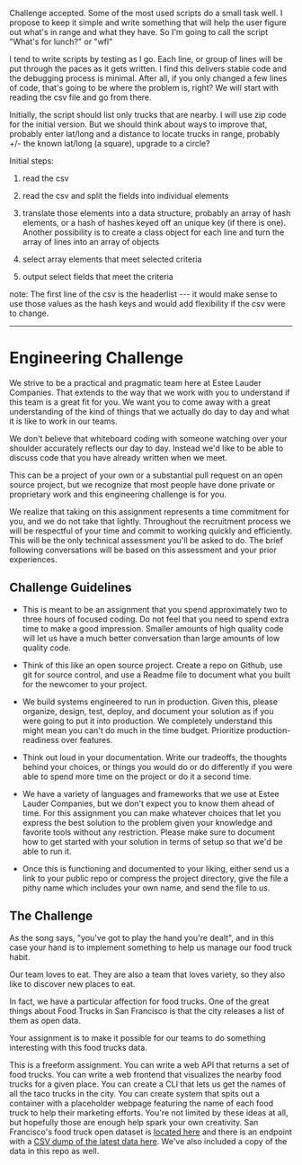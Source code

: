 
Challenge accepted.  Some of the most used scripts do a small task well.  I propose to keep it simple and write something that will help the user figure out what's in range and what they have. So I'm going to call the script "What's for lunch?" or "wfl"

I tend to write scripts by testing as I go.  Each line, or group of lines will be put through the paces as it gets written.  I find this delivers stable code and the debugging process is minimal. After all, if you only changed a few lines of code, that's going to be where the problem is, right?  We will start with reading the csv file and go from there.

Initially, the script should list only trucks that are nearby. I will use zip code for the initial version. But we should think about ways to improve that, probably enter lat/long and a distance to locate trucks in range, probably +/- the known lat/long (a square), upgrade to a circle?

Initial steps: 

1) read the csv

2) read the csv and split the fields into individual elements

3) translate those elements into a data structure, probably an array of hash elements, or a hash of hashes keyed off an unique key (if there is one). Another possibility is to create a class object for each line and turn the array of lines into an array of objects

4) select array elements that meet selected criteria

5) output select fields that meet the criteria

note: The first line of the csv is the headerlist --- it would make sense to use those values as the hash keys and would add flexibility if the csv were to change.



------------------------------------------------------------------------------------------
# Engineering Challenge

We strive to be a practical and pragmatic team here at Estee Lauder Companies. That extends to the way that we work with you to understand if this team is a great fit for you. We want you to come away with a great understanding of the kind of things that we actually do day to day and what it is like to work in our teams.

We don't believe that whiteboard coding with someone watching over your shoulder accurately reflects our day to day. Instead we'd like to be able to discuss code that you have already written when we meet.

This can be a project of your own or a substantial pull request on an open source project, but we recognize that most people have done private or proprietary work and this engineering challenge is for you.

We realize that taking on this assignment represents a time commitment for you, and we do not take that lightly. Throughout the recruitment process we will be respectful of your time and commit to working quickly and efficiently. This will be the only technical assessment you'll be asked to do. The brief following conversations will be based on this assessment and your prior experiences.

## Challenge Guidelines

* This is meant to be an assignment that you spend approximately two to three hours of focused coding. Do not feel that you need to spend extra time to make a good impression. Smaller amounts of high quality code will let us have a much better conversation than large amounts of low quality code.

* Think of this like an open source project. Create a repo on Github, use git for source control, and use a Readme file to document what you built for the newcomer to your project.

* We build systems engineered to run in production. Given this, please organize, design, test, deploy, and document your solution as if you were going to put it into production. We completely understand this might mean you can't do much in the time budget. Prioritize production-readiness over features.

* Think out loud in your documentation. Write our tradeoffs, the thoughts behind your choices, or things you would do or do differently if you were able to spend more time on the project or do it a second time.

* We have a variety of languages and frameworks that we use at Estee Lauder Companies, but we don't expect you to know them ahead of time. For this assignment you can make whatever choices that let you express the best solution to the problem given your knowledge and favorite tools without any restriction. Please make sure to document how to get started with your solution in terms of setup so that we'd be able to run it.

* Once this is functioning and documented to your liking, either send us a link to your public repo or compress the project directory, give the file a pithy name which includes your own name, and send the file to us.

## The Challenge

As the song says, "you've got to play the hand you're dealt", and in this case your hand is to implement something to help us manage our food truck habit.

Our team loves to eat. They are also a team that loves variety, so they also like to discover new places to eat.

In fact, we have a particular affection for food trucks. One of the great things about Food Trucks in San Francisco is that the city releases a list of them as open data.

Your assignment is to make it possible for our teams to do something interesting with this food trucks data.

This is a freeform assignment. You can write a web API that returns a set of food trucks. You can write a web frontend that visualizes the nearby food trucks for a given place. You can create a CLI that lets us get the names of all the taco trucks in the city. You can create system that spits out a container with a placeholder webpage featuring the name of each food truck to help their marketing efforts. You're not limited by these ideas at all, but hopefully those are enough help spark your own creativity.
San Francisco's food truck open dataset is [located here](https://data.sfgov.org/Economy-and-Community/Mobile-Food-Facility-Permit/rqzj-sfat/data) and there is an endpoint with a [CSV dump of the latest data here](https://data.sfgov.org/api/views/rqzj-sfat/rows.csv). We've also included a copy of the data in this repo as well.
